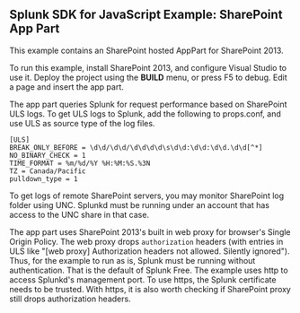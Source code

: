 ## Splunk SDK for JavaScript Example: SharePoint App Part

This example contains an SharePoint hosted AppPart for SharePoint 2013.

To run this example, install SharePoint 2013, and configure Visual Studio to use it. Deploy the 
project using the **BUILD** menu, or press F5 to debug. Edit a page and insert 
the app part. 

The app part queries Splunk for request performance  based on SharePoint ULS logs. To get ULS logs to Splunk,
add the following to props.conf, and use ULS as source type of the log files.

    [ULS]
    BREAK_ONLY_BEFORE = \d\d/\d\d/\d\d\d\d\s\d\d:\d\d:\d\d.\d\d[^*]
    NO_BINARY_CHECK = 1
    TIME_FORMAT = %m/%d/%Y %H:%M:%S.%3N
    TZ = Canada/Pacific
    pulldown_type = 1
    
To get logs of remote SharePoint servers, you may monitor SharePoint log folder using UNC. Splunkd must be running under an account that has access 
to the UNC share in that case.

The app part uses SharePoint 2013's built in web proxy for browser's Single Origin Policy. The web proxy drops `authorization` headers (with entries in ULS like "[web proxy] Authorization headers not allowed. Silently ignored"). Thus, for the example to run as is, Splunk must be running without authentication. That is the default of Splunk Free. The example uses http to access Splunkd's management port. To use https, the Splunk certificate needs to be trusted. With https, it is also worth checking if SharePoint proxy still drops authorization headers.